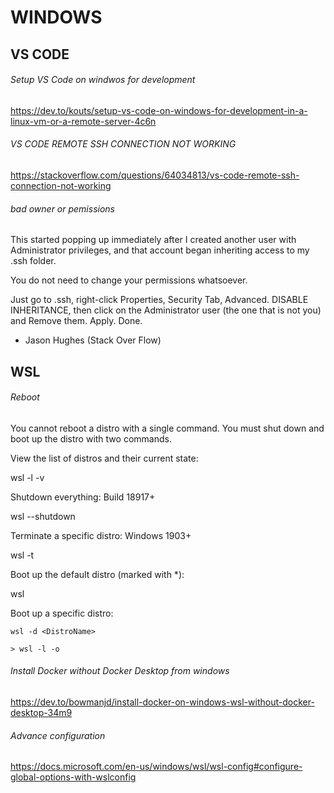 # WINDOWS

##  VS CODE
###### Setup VS Code on windwos for development
https://dev.to/kouts/setup-vs-code-on-windows-for-development-in-a-linux-vm-or-a-remote-server-4c6n

###### VS CODE REMOTE SSH CONNECTION NOT WORKING 
https://stackoverflow.com/questions/64034813/vs-code-remote-ssh-connection-not-working

###### bad owner or pemissions
This started popping up immediately after I created another user with Administrator privileges, and that account began inheriting access to my .ssh folder.

You do not need to change your permissions whatsoever.

Just go to .ssh, right-click Properties, Security Tab, Advanced. DISABLE INHERITANCE, then click on the Administrator user (the one that is not you) and Remove them. Apply. Done.

- Jason Hughes (Stack Over Flow)

##

## WSL
###### Reboot 
You cannot reboot a distro with a single command. You must shut down and boot up the distro with two commands.

View the list of distros and their current state:

wsl -l -v

Shutdown everything: Build 18917+

wsl --shutdown

Terminate a specific distro: Windows 1903+

wsl -t <DistroName>

Boot up the default distro (marked with *):

wsl

Boot up a specific distro:

`wsl -d <DistroName>`

`> wsl -l -o`

###### Install Docker without Docker Desktop from windows
https://dev.to/bowmanjd/install-docker-on-windows-wsl-without-docker-desktop-34m9

###### Advance configuration
https://docs.microsoft.com/en-us/windows/wsl/wsl-config#configure-global-options-with-wslconfig

##